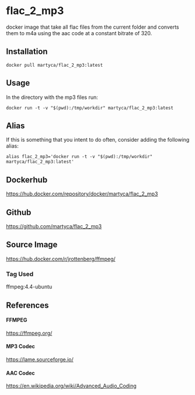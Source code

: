# flac_2_mp3
docker image that take all flac files from the current folder and converts them to m4a using the aac code at a constant bitrate of 320.
## Installation
`docker pull martyca/flac_2_mp3:latest`
## Usage
In the directory with the mp3 files run:

`docker run -t -v "$(pwd):/tmp/workdir" martyca/flac_2_mp3:latest`

## Alias
If this is something that you intent to do often, consider adding the following alias:

`alias flac_2_mp3='docker run -t -v "$(pwd):/tmp/workdir" martyca/flac_2_mp3:latest'`

## Dockerhub
https://hub.docker.com/repository/docker/martyca/flac_2_mp3

## Github
https://github.com/martyca/flac_2_mp3

## Source Image
https://hub.docker.com/r/jrottenberg/ffmpeg/
### Tag Used
ffmpeg:4.4-ubuntu

## References
#### FFMPEG
https://ffmpeg.org/
#### MP3 Codec
https://lame.sourceforge.io/
#### AAC Codec
https://en.wikipedia.org/wiki/Advanced_Audio_Coding

